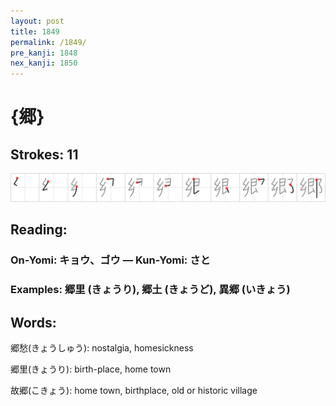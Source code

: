 ```yaml
---
layout: post
title: 1849
permalink: /1849/
pre_kanji: 1848
nex_kanji: 1850
---
```


# {郷}

## Strokes: 11

<div class="stroke"><img src="../images/E983B7.png" /></div>

## Reading:

### On-Yomi: キョウ、ゴウ &mdash; Kun-Yomi: さと

### Examples: 郷里 (きょうり), 郷土 (きょうど), 異郷 (いきょう)

## Words:

郷愁(きょうしゅう): nostalgia, homesickness

郷里(きょうり): birth-place, home town

故郷(こきょう): home town, birthplace, old or historic village
